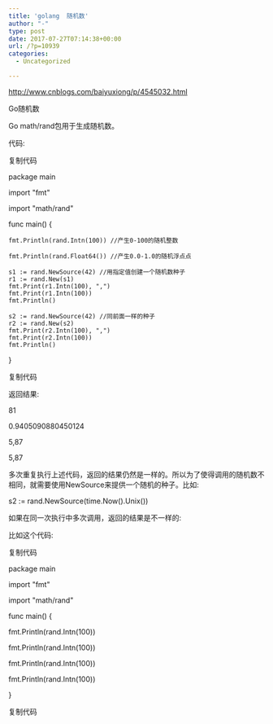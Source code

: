 ```yaml
---
title: 'golang  随机数'
author: "-"
type: post
date: 2017-07-27T07:14:38+00:00
url: /?p=10939
categories:
  - Uncategorized

---
```

http://www.cnblogs.com/baiyuxiong/p/4545032.html

Go随机数
  
Go math/rand包用于生成随机数。

代码: 

复制代码
  
package main

import "fmt"
  
import "math/rand"

func main() {

    fmt.Println(rand.Intn(100)) //产生0-100的随机整数
    
    fmt.Println(rand.Float64()) //产生0.0-1.0的随机浮点点
    
    s1 := rand.NewSource(42) //用指定值创建一个随机数种子
    r1 := rand.New(s1)
    fmt.Print(r1.Intn(100), ",")
    fmt.Print(r1.Intn(100))
    fmt.Println()
    
    s2 := rand.NewSource(42) //同前面一样的种子
    r2 := rand.New(s2)
    fmt.Print(r2.Intn(100), ",")
    fmt.Print(r2.Intn(100))
    fmt.Println()
    

}
  
复制代码

返回结果: 

81

0.9405090880450124

5,87

5,87

多次重复执行上述代码，返回的结果仍然是一样的。所以为了使得调用的随机数不相同，就需要使用NewSource来提供一个随机的种子。比如: 

s2 := rand.NewSource(time.Now().Unix())

如果在同一次执行中多次调用，返回的结果是不一样的: 

比如这个代码: 

复制代码
  
package main

import "fmt"
  
import "math/rand"

func main() {
      
fmt.Println(rand.Intn(100))
      
fmt.Println(rand.Intn(100))
      
fmt.Println(rand.Intn(100))
      
fmt.Println(rand.Intn(100))
  
}
  
复制代码